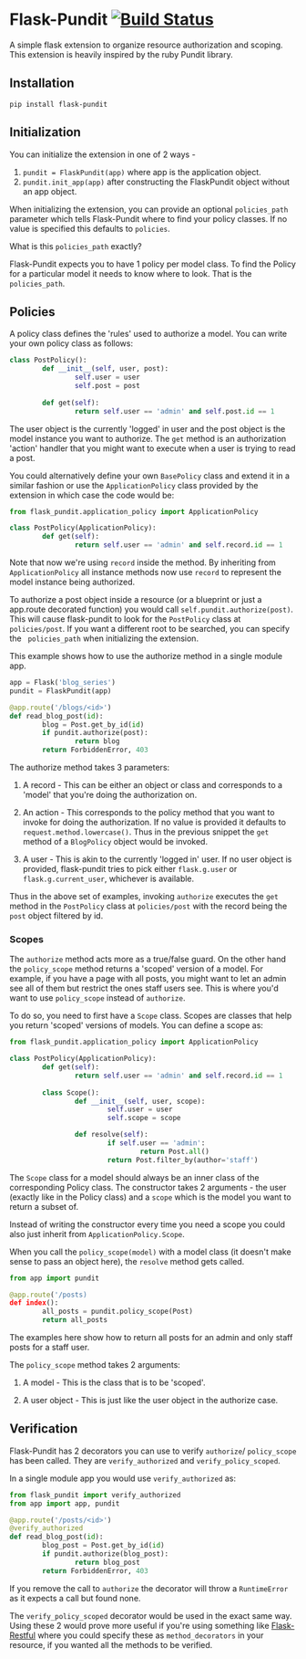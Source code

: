 # Flask-Pundit [![Build Status](https://travis-ci.org/anurag90x/flask-pundit.svg?branch=master)](https://travis-ci.org/anurag90x/flask-pundit)  
A simple flask extension to organize resource authorization and scoping. This extension is heavily inspired by the ruby Pundit library.

## Installation
` pip install flask-pundit `

## Initialization

You can initialize the extension in one of 2 ways - 

1. `pundit = FlaskPundit(app)` where app is the application object.
2. `pundit.init_app(app)` after constructing the FlaskPundit object without an app object. 

When initializing the extension, you can provide an optional `policies_path` parameter which tells Flask-Pundit where to find your policy classes. If no value is specified this defaults to `policies`.

What is this `policies_path` exactly?

Flask-Pundit expects you to have 1 policy per model class. To find the Policy for a particular model it needs to know where to look. That is the `policies_path`. 

## Policies

A policy class defines the 'rules' used to authorize a model. You can write your own policy class as follows:

```python
class PostPolicy():
        def __init__(self, user, post):
                self.user = user
                self.post = post
        
        def get(self):
                return self.user == 'admin' and self.post.id == 1
```
The user object is the currently 'logged' in user and the post object is the model instance you want to authorize.
The `get` method is an authorization 'action' handler that you might want to execute when a user is trying to read a post.

You could alternatively define your own `BasePolicy` class and extend it in a similar fashion or use the `ApplicationPolicy` class provided by the extension in which case the code would be:

```python
from flask_pundit.application_policy import ApplicationPolicy

class PostPolicy(ApplicationPolicy):
        def get(self):
                return self.user == 'admin' and self.record.id == 1
```
Note that now we're using `record` inside the method. By inheriting from `ApplicationPolicy` all instance methods now use `record` to represent the model instance being authorized.

To authorize a post object inside a resource (or a blueprint or just a app.route decorated function) you would call `self.pundit.authorize(post)`. This will cause flask-pundit to look for the `PostPolicy` class at `policies/post`. If you want a different root to be searched, you can specify the ` policies_path` when initializing the extension.

This example shows how to use the authorize method in a single module app.

```python
app = Flask('blog_series')
pundit = FlaskPundit(app)

@app.route('/blogs/<id>')
def read_blog_post(id):
        blog = Post.get_by_id(id)
        if pundit.authorize(post):
                return blog
        return ForbiddenError, 403
```
The authorize method takes 3 parameters:

1. A record - This can be either an object or class and corresponds to a 'model' that you're doing the authorization on.

2. An action - This corresponds to the policy method that you want to invoke for doing the authorization. If no value is provided it
defaults to `request.method.lowercase()`. Thus in the previous snippet the `get` method of a `BlogPolicy` object would be invoked.

3. A user - This is akin to the currently 'logged in' user. If no user object is provided, flask-pundit tries to pick either `flask.g.user` or 
`flask.g.current_user`, whichever is available.

Thus in the above set of examples, invoking `authorize` executes the `get` method in the `PostPolicy` class at `policies/post` with the record being the `post` object filtered by id.

### Scopes

The `authorize` method acts more as a true/false guard. On the other hand the `policy_scope` method returns a 'scoped' version of a model. For example, if you have a page with all posts, you might want to let an admin see all of them but restrict the ones staff users see. This is where you'd want to use `policy_scope` instead of `authorize`.

To do so, you need to first have a `Scope` class. Scopes are classes that help you return 'scoped' versions of models. You can define a scope as:

```python
from flask_pundit.application_policy import ApplicationPolicy

class PostPolicy(ApplicationPolicy):
        def get(self):
                return self.user == 'admin' and self.record.id == 1
        
        class Scope():
                def __init__(self, user, scope):
                        self.user = user
                        self.scope = scope

                def resolve(self):
                        if self.user == 'admin':
                                return Post.all()
                        return Post.filter_by(author='staff')
```
The `Scope` class for a model should always be an inner class of the corresponding Policy class. The constructor takes 2 arguments - the user (exactly like in the Policy class) and a `scope` which is the model you want to return a subset of.

Instead of writing the constructor every time you need a scope you could also just inherit from `ApplicationPolicy.Scope`.

When you call the `policy_scope(model)` with a model class (it doesn't make sense to pass an object here), the `resolve` method gets called.

``` python
from app import pundit

@app.route('/posts)
def index():
        all_posts = pundit.policy_scope(Post)
        return all_posts
```
The examples here show how to return all posts for an admin and only staff posts for a staff user.

The `policy_scope` method takes 2 arguments:

1. A model - This is the class that is to be 'scoped'.

2. A user object - This is just like the user object in the authorize case.

## Verification

Flask-Pundit has 2 decorators you can use to verify `authorize`/ `policy_scope` has been called. They are `verify_authorized` and `verify_policy_scoped`.

In a single module app you would use `verify_authorized` as:

``` python
from flask_pundit import verify_authorized
from app import app, pundit

@app.route('/posts/<id>')
@verify_authorized
def read_blog_post(id):
        blog_post = Post.get_by_id(id)
        if pundit.authorize(blog_post):
                return blog_post
        return ForbiddenError, 403
```
If you remove the call to `authorize` the decorator will throw a `RuntimeError` as it expects a call but found none.

The `verify_policy_scoped` decorator would be used in the exact same way. Using these 2 would prove more useful if you're using something like [Flask-Restful](https://github.com/flask-restful/flask-restful) where you could specify these as `method_decorators` in your resource, if you wanted all the methods to be verified.
